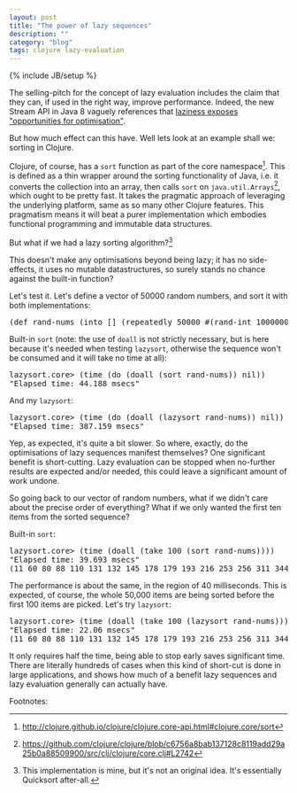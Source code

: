 ```yaml
---
layout: post
title: "The power of lazy sequences"
description: ""
category: "blog"
tags: clojure lazy-evaluation
---
```

{% include JB/setup %}

The selling-pitch for the concept of lazy evaluation includes the claim that they can, if used in the right way, improve performance.  Indeed, the new Stream API in Java 8 vaguely references that [laziness exposes "opportunities for optimisation"](http://download.java.net/jdk8/docs/api/java/util/stream/package-summary.html).

But how much effect can this have.  Well lets look at an example shall we: sorting in Clojure.

Clojure, of course, has a ```sort``` function as part of the core namespace[^1].  This is defined as a thin wrapper around the sorting functionality of Java, i.e. it converts the collection into an array, then calls ```sort``` on ```java.util.Arrays```[^2], which ought to be pretty fast.  It takes the pragmatic approach of leveraging the underlying platform, same as so many other Clojure features.  This pragmatism means it will beat a purer implementation which embodies functional programming and immutable data structures.

But what if we had a lazy sorting algorithm?[^3]

<script src="https://gist.github.com/benashford/9716335.js"></script>

This doesn't make any optimisations beyond being lazy; it has no side-effects, it uses no mutable datastructures, so surely stands no chance against the built-in function?

Let's test it.  Let's define a vector of 50000 random numbers, and sort it with both implementations:
<pre>
(def rand-nums (into [] (repeatedly 50000 #(rand-int 1000000))))
</pre>

Built-in ```sort``` (note: the use of ```doall``` is not strictly necessary, but is here because it's needed when testing ```lazysort```, otherwise the sequence won't be consumed and it will take no time at all):
<pre>
lazysort.core> (time (do (doall (sort rand-nums)) nil))
"Elapsed time: 44.188 msecs"
</pre>

And my ```lazysort```:
<pre>
lazysort.core> (time (do (doall (lazysort rand-nums)) nil))
"Elapsed time: 387.159 msecs"
</pre>

Yep, as expected, it's quite a bit slower.  So where, exactly, do the optimisations of lazy sequences manifest themselves?  One significant benefit is short-cutting.  Lazy evaluation can be stopped when no-further results are expected and/or needed, this could leave a significant amount of work undone.

So going back to our vector of random numbers, what if we didn't care about the precise order of everything?  What if we only wanted the first ten items from the sorted sequence?

Built-in ```sort```:
<pre>
lazysort.core> (time (doall (take 100 (sort rand-nums))))
"Elapsed time: 39.693 msecs"
(11 60 80 88 110 131 132 145 178 179 193 216 253 256 311 344 354 381 424 424 477 478 520 527 646 658 676 677 684 696 716 721 737 775 812 821 843 848 864 902 939 939 947 949 949 962 969 980 989 1064 1069 1075 1173 1196 1199 1204 1209 1218 1236 1240 1285 1293 1346 1359 1369 1432 1477 1494 1508 1518 1553 1560 1603 1672 1710 1719 1772 1775 1795 1797 1824 1856 1864 1895 1932 1940 2020 2021 2075 2088 2098 2102 2105 2126 2143 2157 2164 2263 2263 2279)
</pre>

The performance is about the same, in the region of 40 milliseconds.  This is expected, of course, the whole 50,000 items are being sorted before the first 100 items are picked.  Let's try ```lazysort```:

<pre>
lazysort.core> (time (doall (take 100 (lazysort rand-nums))))
"Elapsed time: 22.06 msecs"
(11 60 80 88 110 131 132 145 178 179 193 216 253 256 311 344 354 381 424 424 477 478 520 527 646 658 676 677 684 696 716 721 737 775 812 821 843 848 864 902 939 939 947 949 949 962 969 980 989 1064 1069 1075 1173 1196 1199 1204 1209 1218 1236 1240 1285 1293 1346 1359 1369 1432 1477 1494 1508 1518 1553 1560 1603 1672 1710 1719 1772 1775 1795 1797 1824 1856 1864 1895 1932 1940 2020 2021 2075 2088 2098 2102 2105 2126 2143 2157 2164 2263 2263 2279)
</pre>

It only requires half the time, being able to stop early saves significant time.  There are literally hundreds of cases when this kind of short-cut is done in large applications, and shows how much of a benefit lazy sequences and lazy evaluation generally can actually have.

Footnotes:

[^1]: <a href="http://clojure.github.io/clojure/clojure.core-api.html#clojure.core/sort">http://clojure.github.io/clojure/clojure.core-api.html#clojure.core/sort</a>
[^2]: <a href="https://github.com/clojure/clojure/blob/c6756a8bab137128c8119add29a25b0a88509900/src/clj/clojure/core.clj#L2742">https://github.com/clojure/clojure/blob/c6756a8bab137128c8119add29a25b0a88509900/src/clj/clojure/core.clj#L2742</a>
[^3]: This implementation is mine, but it's not an original idea.  It's essentially Quicksort after-all.